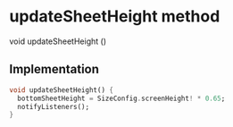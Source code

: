 


# updateSheetHeight method








void updateSheetHeight
()








## Implementation

```dart
void updateSheetHeight() {
  bottomSheetHeight = SizeConfig.screenHeight! * 0.65;
  notifyListeners();
}
```







